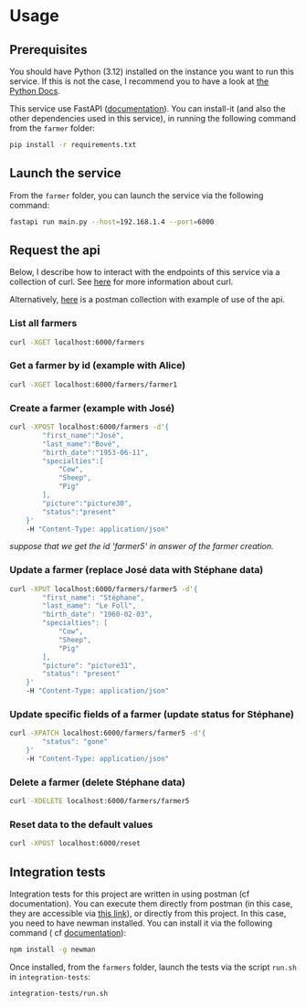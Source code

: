 # Usage

## Prerequisites

You should have Python (3.12) installed on the instance you want to run this service. If this is not the case, I
recommend you to have a look at [the Python Docs](https://www.python.org/).

This service use FastAPI ([documentation](https://fastapi.tiangolo.com/)). You can install-it (and also the other dependencies used in this service), in running the following command from the `farmer` folder:
```bash
pip install -r requirements.txt
```

## Launch the service

From the `farmer` folder, you can launch the service via the following command:
```bash
fastapi run main.py --host=192.168.1.4 --port=6000
```

## Request the api

Below, I describe how to interact with the endpoints of this service via a collection of curl.
See [here](https://curl.se/) for more information about curl.

Alternatively, [here](https://www.postman.com/letrome/workspace/farmhub/folder/7556688-d8de3882-207e-45ff-9ea7-1fcf8f9f2b6f?action=share&source=copy-link&creator=7556688&ctx=documentation)
is a postman collection with example of use of the api.

### List all farmers

```bash
curl -XGET localhost:6000/farmers
```

### Get a farmer by id (example with Alice)

```bash
curl -XGET localhost:6000/farmers/farmer1
```

### Create a farmer (example with José)

```bash
curl -XPOST localhost:6000/farmers -d'{
        "first_name":"José",
        "last_name":"Bové",
        "birth_date":"1953-06-11",
        "specialties":[
            "Cow",
            "Sheep",
            "Pig"
        ],
        "picture":"picture30",
        "status":"present"
    }'
    -H "Content-Type: application/json"
```

*suppose that we get the id 'farmer5' in answer of the farmer creation.*

### Update a farmer (replace José data with Stéphane data)

```bash
curl -XPUT localhost:6000/farmers/farmer5 -d'{
        "first_name": "Stéphane",
        "last_name": "Le Foll",
        "birth_date": "1960-02-03",
        "specialties": [
            "Cow",
            "Sheep",
            "Pig"
        ],
        "picture": "picture31",
        "status": "present"
    }'
    -H "Content-Type: application/json"
```

### Update specific fields of a farmer (update status for Stéphane)

```bash
curl -XPATCH localhost:6000/farmers/farmer5 -d'{
        "status": "gone"
    }'
    -H "Content-Type: application/json"
```

### Delete a farmer (delete Stéphane data)

```bash
curl -XDELETE localhost:6000/farmers/farmer5
```

### Reset data to the default values

```bash
curl -XPOST localhost:6000/reset
```

## Integration tests

Integration tests for this project are written in using postman (cf documentation). You can execute them directly from
postman (in this case, they are accessible
via [this link](https://www.postman.com/letrome/workspace/farmhub/folder/7556688-215eb1e6-1f04-4973-9fae-b13c466805af?action=share&source=copy-link&creator=7556688&ctx=documentation)),
or directly from this project.
In this case, you need to have newman installed. You can install it via the following command (
cf [documentation](https://learning.postman.com/docs/collections/using-newman-cli/installing-running-newman/)):

```bash
npm install -g newman
```

Once installed, from the `farmers` folder, launch the tests via the script `run.sh` in `integration-tests`:

```bash
integration-tests/run.sh
```